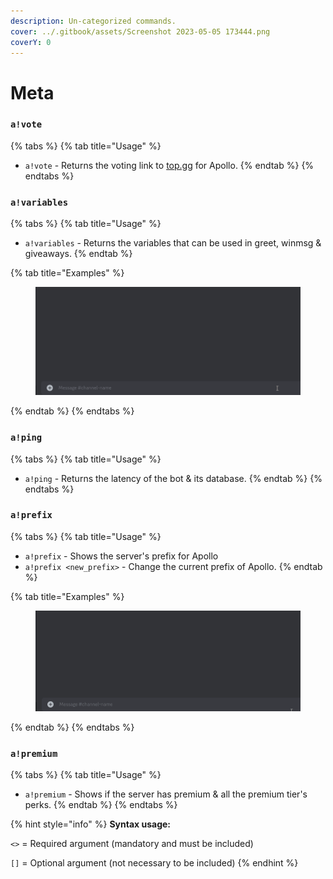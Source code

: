 ```yaml
---
description: Un-categorized commands.
cover: ../.gitbook/assets/Screenshot 2023-05-05 173444.png
coverY: 0
---
```


# Meta

### `a!vote`

{% tabs %}
{% tab title="Usage" %}
* `a!vote` - Returns the voting link to [top.gg](https://top.gg/bot/824119071556763668/vote) for Apollo.
{% endtab %}
{% endtabs %}

### `a!variables`

{% tabs %}
{% tab title="Usage" %}
* `a!variables` - Returns the variables that can be used in greet, winmsg & giveaways.
{% endtab %}

{% tab title="Examples" %}
<figure><img src="../.gitbook/assets/DiscordPTB_a79RUYSzkA.gif" alt=""><figcaption></figcaption></figure>
{% endtab %}
{% endtabs %}

### `a!ping`

{% tabs %}
{% tab title="Usage" %}
* `a!ping` - Returns the latency of the bot & its database.
{% endtab %}
{% endtabs %}

### `a!prefix`

{% tabs %}
{% tab title="Usage" %}
* `a!prefix` - Shows the server's prefix for Apollo
* `a!prefix <new_prefix>` - Change the current prefix of Apollo.
{% endtab %}

{% tab title="Examples" %}
<figure><img src="../.gitbook/assets/DiscordPTB_rLD6u4ldVq.gif" alt=""><figcaption></figcaption></figure>
{% endtab %}
{% endtabs %}

### `a!premium`

{% tabs %}
{% tab title="Usage" %}
* `a!premium` - Shows if the server has premium & all the premium tier's perks.
{% endtab %}
{% endtabs %}

{% hint style="info" %}
**Syntax usage:**

`<>` = Required argument (mandatory and must be included)

`[]` = Optional argument (not necessary to be included)
{% endhint %}
